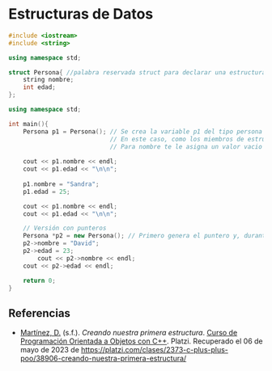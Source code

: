 # Estructuras de Datos

<!--```cpp
#include <iostream>

using namespace std;

int main(){
	char text[] = "hola";
	char text[] = {'h', 'o', 'l', 'a'};
	
	char *text = (char *) "hola";
}
```
-->

```cpp
#include <iostream>
#include <string>

using namespace std;

struct Persona{ //palabra reservada struct para declarar una estructura
	string nombre;
	int edad;
};

using namespace std;

int main(){
	Persona p1 = Persona(); // Se crea la variable p1 del tipo persona inicializando con los valores de la estructura Persona
							// En este caso, como los miembros de estructura no están inicializados, entonces te da valores por defecto
							// Para nombre te le asigna un valor vacio y para edad te le asigna 0.
	
	cout << p1.nombre << endl;
	cout << p1.edad << "\n\n";
	
	p1.nombre = "Sandra";
	p1.edad = 25;

	cout << p1.nombre << endl;
	cout << p1.edad << "\n\n";

	// Versión con punteros
	Persona *p2 = new Persona(); // Primero genera el puntero y, durante la ejecución, con new vamos a crear una nueva persona
	p2->nombre = "David";
	p2->edad = 23;
		cout << p2->nombre << endl;
	cout << p2->edad << endl;

	return 0;
}
```

<!-- ¿Cuál es la diferencia entre inicializar y no inicializar la variable "tipo Persona"?

Haciendo unas pruebas descubrí que cuando en la estructura inicializas `nombre` y `edad`, no importa si inicializas la variable tipo persona, te da los valores de que en la estructura, pero cuando no los inicializas ` nombre` y `edad`, tal como en la clase, al no inicializar persona, me da que p.nombre "" y p.edad me da es igual a 8, y cuando los inicializo, me da que es igual a p.nombre es igual "" y p.edad es igual a 0

La única diferencia que encontré entre inicializar y no inicalizar `Persona p` es que 

- Al inicializarlo te da valores nulos por defecto, para `nombre` te da un valor vacio y para `edad` te da el valor de 0
- Al no iniciarlo, con `nombre` pasa lo mismo, pero con `edad` te da un "valor random" por defecto.

Digo "random" porque en mi caso siempre me lo inicializaba con 8.

Al inicializar los miembors de la estructura `Persona` no encontré ninguna diferencia; ambos casos te dan los valores definidos en la estructura.

En conslusión, al inicializar la variable "tipo constructor" solo te asegura que, si no tiene sus miembros inicializados, te los inicializa con valores nulos por defecto
-->

<div style="page-break-after: always;"></div>

## Referencias

- [Martínez, D.](https://platzi.com/profesores/diananerd/) (s.f.). _Creando nuestra primera estructura_. [Curso de Programación Orientada a Objetos con C++](https://platzi.com/cursos/c-plus-plus-poo/). Platzi. Recuperado el 06 de mayo de 2023 de https://platzi.com/clases/2373-c-plus-plus-poo/38906-creando-nuestra-primera-estructura/